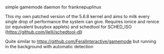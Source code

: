 simple gamemode daemon for franknepuplinux

This my own patched version of the 5.6.8 kernel and aims to milk every single drop of performance the system can give.
Requires ionice and renice (or equivalent busybox applets) and schedtool for SCHED_ISO (https://github.com/jlelli/schedtool-dl)

Quite similar to https://github.com/FeralInteractive/gamemode but running in the background with automatic detection

